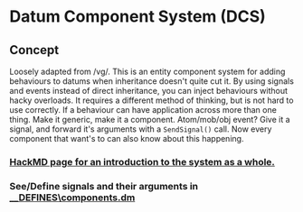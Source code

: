 # Datum Component System (DCS)

## Concept

Loosely adapted from /vg/. This is an entity component system for adding behaviours to datums when inheritance doesn't quite cut it. By using signals and events instead of direct inheritance, you can inject behaviours without hacky overloads. It requires a different method of thinking, but is not hard to use correctly. If a behaviour can have application across more than one thing. Make it generic, make it a component. Atom/mob/obj event? Give it a signal, and forward it's arguments with a `SendSignal()` call. Now every component that want's to can also know about this happening.

### [HackMD page for an introduction to the system as a whole.](https://hackmd.io/@tgstation/SignalsComponentsElements)

### See/Define signals and their arguments in [\_\_DEFINES\components.dm](../../__DEFINES/components.dm)
